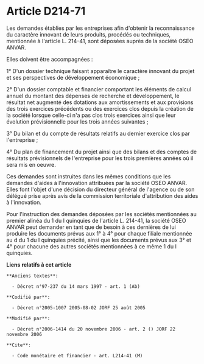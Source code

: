 # Article D214-71

Les demandes établies par les entreprises afin d'obtenir la reconnaissance du caractère innovant de leurs produits, procédés
ou techniques, mentionnée à l'article L. 214-41, sont déposées auprès de la société OSEO ANVAR.

Elles doivent être accompagnées :

1° D'un dossier technique faisant apparaître le caractère innovant du projet et ses perspectives de développement
économique ;

2° D'un dossier comptable et financier comportant les éléments de calcul annuel du montant des dépenses de recherche et
développement, le résultat net augmenté des dotations aux amortissements et aux provisions des trois exercices précédents ou
des exercices clos depuis la création de la société lorsque celle-ci n'a pas clos trois exercices ainsi que leur évolution
prévisionnelle pour les trois années suivantes ;

3° Du bilan et du compte de résultats relatifs au dernier exercice clos par l'entreprise ;

4° Du plan de financement du projet ainsi que des bilans et des comptes de résultats prévisionnels de l'entreprise pour les
trois premières années où il sera mis en oeuvre.

Ces demandes sont instruites dans les mêmes conditions que les demandes d'aides à l'innovation attribuées par la société OSEO
ANVAR. Elles font l'objet d'une décision du directeur général de l'agence ou de son délégué prise après avis de la commission
territoriale d'attribution des aides à l'innovation.

Pour l'instruction des demandes déposées par les sociétés mentionnées au premier alinéa du 1 du I quinquies de l'article L.
214-41, la société OSEO ANVAR peut demander en tant que de besoin à ces dernières de lui produire les documents prévus aux 1°
à 4° pour chaque filiale mentionnée au d du 1 du I quinquies précité, ainsi que les documents prévus aux 3° et 4° pour
chacune des autres sociétés mentionnées à ce même 1 du I quinquies.

**Liens relatifs à cet article**

	**Anciens textes**:

	  - Décret n°97-237 du 14 mars 1997 - art. 1 (Ab)

	**Codifié par**:

	  - Décret n°2005-1007 2005-08-02 JORF 25 août 2005

	**Modifié par**:

	  - Décret n°2006-1414 du 20 novembre 2006 - art. 2 () JORF 22 novembre 2006

	**Cite**:

	  - Code monétaire et financier - art. L214-41 (M)
